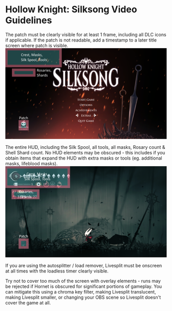 # Hollow Knight: Silksong Video Guidelines

<!-- TODO: check if clause "The top-left corner must be visible to verify whether mods are present." should be added once modlist exists -->

The patch must be clearly visible for at least 1 frame, including all DLC icons if applicable. If the patch is not readable, add a timestamp to a later title screen where patch is visible.
![Title screen video guideline image](/media/images/video_guidelines_title.png)

The entire HUD, including the Silk Spool, all tools, all masks, Rosary count & Shell Shard count. No HUD elements may be obscured - this includes if you obtain items that expand the HUD with extra masks or tools (eg. additional masks, lifeblood masks).
![Ingame HUD video guideline image](/media/images/video_guidelines_largeHUD.png)

If you are using the autosplitter / load remover, Livesplit must be onscreen at all times with the loadless timer clearly visible.

Try not to cover too much of the screen with overlay elements - runs may be rejected if Hornet is obscured for significant portions of gameplay. You can mitigate this using a chroma key filter, making Livesplit translucent, making Livesplit smaller, or changing your OBS scene so Livesplit doesn't cover the game at all.

<!--  Comparison image of Livesplit obscuring gameplay, made smaller to be less obtrusive, with mild transparency and with chroma key. -->

<!--
## Extra examples

> Include examples with legal & illegal modifications active once available.
-->